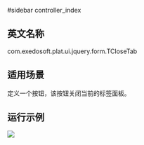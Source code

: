 #sidebar controller\_index

## 英文名称 ##

com.exedosoft.plat.ui.jquery.form.TCloseTab

## 适用场景 ##

定义一个按钮，该按钮关闭当前的标签面板。

## 运行示例 ##

<img src='http://eeplat.googlecode.com/files/T_Close.png' />